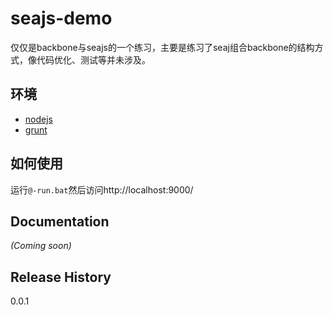 [nodejs]:http://nodejs.org/
[grunt]:http://gruntjs.com/
[daneden]:https://github.com/daneden
[animate.css]:https://github.com/daneden/animate.css
[animate-demo]:http://daneden.me/animate/
[apache-license2]:http://www.apache.org/licenses/LICENSE-2.0
# seajs-demo

仅仅是backbone与seajs的一个练习，主要是练习了seaj组合backbone的结构方式，像代码优化、测试等并未涉及。
## 环境
+ [nodejs]
+ [grunt]
## 如何使用
运行`@-run.bat`然后访问http://localhost:9000/


## Documentation
_(Coming soon)_


## Release History
0.0.1
